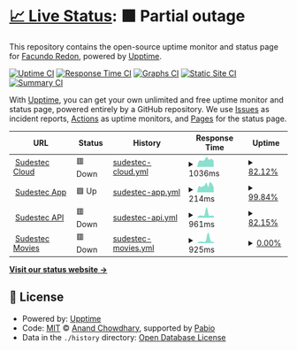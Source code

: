 # [📈 Live Status](https://facu8990.github.io/status): <!--live status--> **🟧 Partial outage**

This repository contains the open-source uptime monitor and status page for [Facundo Redon](sudestec.ar), powered by [Upptime](https://github.com/upptime/upptime).

[![Uptime CI](https://github.com/facu8990/status/workflows/Uptime%20CI/badge.svg)](https://github.com/facu8990/status/actions?query=workflow%3A%22Uptime+CI%22)
[![Response Time CI](https://github.com/facu8990/status/workflows/Response%20Time%20CI/badge.svg)](https://github.com/facu8990/status/actions?query=workflow%3A%22Response+Time+CI%22)
[![Graphs CI](https://github.com/facu8990/status/workflows/Graphs%20CI/badge.svg)](https://github.com/facu8990/status/actions?query=workflow%3A%22Graphs+CI%22)
[![Static Site CI](https://github.com/facu8990/status/workflows/Static%20Site%20CI/badge.svg)](https://github.com/facu8990/status/actions?query=workflow%3A%22Static+Site+CI%22)
[![Summary CI](https://github.com/facu8990/status/workflows/Summary%20CI/badge.svg)](https://github.com/facu8990/status/actions?query=workflow%3A%22Summary+CI%22)

With [Upptime](https://upptime.js.org), you can get your own unlimited and free uptime monitor and status page, powered entirely by a GitHub repository. We use [Issues](https://github.com/facu8990/status/issues) as incident reports, [Actions](https://github.com/facu8990/status/actions) as uptime monitors, and [Pages](https://facu8990.github.io/status) for the status page.

<!--start: status pages-->
<!-- This summary is generated by Upptime (https://github.com/upptime/upptime) -->
<!-- Do not edit this manually, your changes will be overwritten -->
<!-- prettier-ignore -->
| URL | Status | History | Response Time | Uptime |
| --- | ------ | ------- | ------------- | ------ |
| <img alt="" src="https://icons.duckduckgo.com/ip3/own.sudestec.ar.ico" height="13"> [Sudestec Cloud](https://own.sudestec.ar/login) | 🟥 Down | [sudestec-cloud.yml](https://github.com/facu8990/status/commits/HEAD/history/sudestec-cloud.yml) | <details><summary><img alt="Response time graph" src="./graphs/sudestec-cloud/response-time-week.png" height="20"> 1036ms</summary><br><a href="https://facu8990.github.io/status/history/sudestec-cloud"><img alt="Response time 908" src="https://img.shields.io/endpoint?url=https%3A%2F%2Fraw.githubusercontent.com%2Ffacu8990%2Fstatus%2FHEAD%2Fapi%2Fsudestec-cloud%2Fresponse-time.json"></a><br><a href="https://facu8990.github.io/status/history/sudestec-cloud"><img alt="24-hour response time 1541" src="https://img.shields.io/endpoint?url=https%3A%2F%2Fraw.githubusercontent.com%2Ffacu8990%2Fstatus%2FHEAD%2Fapi%2Fsudestec-cloud%2Fresponse-time-day.json"></a><br><a href="https://facu8990.github.io/status/history/sudestec-cloud"><img alt="7-day response time 1036" src="https://img.shields.io/endpoint?url=https%3A%2F%2Fraw.githubusercontent.com%2Ffacu8990%2Fstatus%2FHEAD%2Fapi%2Fsudestec-cloud%2Fresponse-time-week.json"></a><br><a href="https://facu8990.github.io/status/history/sudestec-cloud"><img alt="30-day response time 797" src="https://img.shields.io/endpoint?url=https%3A%2F%2Fraw.githubusercontent.com%2Ffacu8990%2Fstatus%2FHEAD%2Fapi%2Fsudestec-cloud%2Fresponse-time-month.json"></a><br><a href="https://facu8990.github.io/status/history/sudestec-cloud"><img alt="1-year response time 908" src="https://img.shields.io/endpoint?url=https%3A%2F%2Fraw.githubusercontent.com%2Ffacu8990%2Fstatus%2FHEAD%2Fapi%2Fsudestec-cloud%2Fresponse-time-year.json"></a></details> | <details><summary><a href="https://facu8990.github.io/status/history/sudestec-cloud">82.12%</a></summary><a href="https://facu8990.github.io/status/history/sudestec-cloud"><img alt="All-time uptime 87.54%" src="https://img.shields.io/endpoint?url=https%3A%2F%2Fraw.githubusercontent.com%2Ffacu8990%2Fstatus%2FHEAD%2Fapi%2Fsudestec-cloud%2Fuptime.json"></a><br><a href="https://facu8990.github.io/status/history/sudestec-cloud"><img alt="24-hour uptime 96.99%" src="https://img.shields.io/endpoint?url=https%3A%2F%2Fraw.githubusercontent.com%2Ffacu8990%2Fstatus%2FHEAD%2Fapi%2Fsudestec-cloud%2Fuptime-day.json"></a><br><a href="https://facu8990.github.io/status/history/sudestec-cloud"><img alt="7-day uptime 82.12%" src="https://img.shields.io/endpoint?url=https%3A%2F%2Fraw.githubusercontent.com%2Ffacu8990%2Fstatus%2FHEAD%2Fapi%2Fsudestec-cloud%2Fuptime-week.json"></a><br><a href="https://facu8990.github.io/status/history/sudestec-cloud"><img alt="30-day uptime 95.67%" src="https://img.shields.io/endpoint?url=https%3A%2F%2Fraw.githubusercontent.com%2Ffacu8990%2Fstatus%2FHEAD%2Fapi%2Fsudestec-cloud%2Fuptime-month.json"></a><br><a href="https://facu8990.github.io/status/history/sudestec-cloud"><img alt="1-year uptime 87.54%" src="https://img.shields.io/endpoint?url=https%3A%2F%2Fraw.githubusercontent.com%2Ffacu8990%2Fstatus%2FHEAD%2Fapi%2Fsudestec-cloud%2Fuptime-year.json"></a></details>
| <img alt="" src="https://icons.duckduckgo.com/ip3/app.sudestec.ar.ico" height="13"> [Sudestec App](https://app.sudestec.ar) | 🟩 Up | [sudestec-app.yml](https://github.com/facu8990/status/commits/HEAD/history/sudestec-app.yml) | <details><summary><img alt="Response time graph" src="./graphs/sudestec-app/response-time-week.png" height="20"> 214ms</summary><br><a href="https://facu8990.github.io/status/history/sudestec-app"><img alt="Response time 188" src="https://img.shields.io/endpoint?url=https%3A%2F%2Fraw.githubusercontent.com%2Ffacu8990%2Fstatus%2FHEAD%2Fapi%2Fsudestec-app%2Fresponse-time.json"></a><br><a href="https://facu8990.github.io/status/history/sudestec-app"><img alt="24-hour response time 150" src="https://img.shields.io/endpoint?url=https%3A%2F%2Fraw.githubusercontent.com%2Ffacu8990%2Fstatus%2FHEAD%2Fapi%2Fsudestec-app%2Fresponse-time-day.json"></a><br><a href="https://facu8990.github.io/status/history/sudestec-app"><img alt="7-day response time 214" src="https://img.shields.io/endpoint?url=https%3A%2F%2Fraw.githubusercontent.com%2Ffacu8990%2Fstatus%2FHEAD%2Fapi%2Fsudestec-app%2Fresponse-time-week.json"></a><br><a href="https://facu8990.github.io/status/history/sudestec-app"><img alt="30-day response time 182" src="https://img.shields.io/endpoint?url=https%3A%2F%2Fraw.githubusercontent.com%2Ffacu8990%2Fstatus%2FHEAD%2Fapi%2Fsudestec-app%2Fresponse-time-month.json"></a><br><a href="https://facu8990.github.io/status/history/sudestec-app"><img alt="1-year response time 188" src="https://img.shields.io/endpoint?url=https%3A%2F%2Fraw.githubusercontent.com%2Ffacu8990%2Fstatus%2FHEAD%2Fapi%2Fsudestec-app%2Fresponse-time-year.json"></a></details> | <details><summary><a href="https://facu8990.github.io/status/history/sudestec-app">99.84%</a></summary><a href="https://facu8990.github.io/status/history/sudestec-app"><img alt="All-time uptime 99.99%" src="https://img.shields.io/endpoint?url=https%3A%2F%2Fraw.githubusercontent.com%2Ffacu8990%2Fstatus%2FHEAD%2Fapi%2Fsudestec-app%2Fuptime.json"></a><br><a href="https://facu8990.github.io/status/history/sudestec-app"><img alt="24-hour uptime 100.00%" src="https://img.shields.io/endpoint?url=https%3A%2F%2Fraw.githubusercontent.com%2Ffacu8990%2Fstatus%2FHEAD%2Fapi%2Fsudestec-app%2Fuptime-day.json"></a><br><a href="https://facu8990.github.io/status/history/sudestec-app"><img alt="7-day uptime 99.84%" src="https://img.shields.io/endpoint?url=https%3A%2F%2Fraw.githubusercontent.com%2Ffacu8990%2Fstatus%2FHEAD%2Fapi%2Fsudestec-app%2Fuptime-week.json"></a><br><a href="https://facu8990.github.io/status/history/sudestec-app"><img alt="30-day uptime 99.96%" src="https://img.shields.io/endpoint?url=https%3A%2F%2Fraw.githubusercontent.com%2Ffacu8990%2Fstatus%2FHEAD%2Fapi%2Fsudestec-app%2Fuptime-month.json"></a><br><a href="https://facu8990.github.io/status/history/sudestec-app"><img alt="1-year uptime 99.99%" src="https://img.shields.io/endpoint?url=https%3A%2F%2Fraw.githubusercontent.com%2Ffacu8990%2Fstatus%2FHEAD%2Fapi%2Fsudestec-app%2Fuptime-year.json"></a></details>
| <img alt="" src="https://icons.duckduckgo.com/ip3/api.sudestec.ar.ico" height="13"> [Sudestec API](https://api.sudestec.ar/_/#/login) | 🟥 Down | [sudestec-api.yml](https://github.com/facu8990/status/commits/HEAD/history/sudestec-api.yml) | <details><summary><img alt="Response time graph" src="./graphs/sudestec-api/response-time-week.png" height="20"> 961ms</summary><br><a href="https://facu8990.github.io/status/history/sudestec-api"><img alt="Response time 790" src="https://img.shields.io/endpoint?url=https%3A%2F%2Fraw.githubusercontent.com%2Ffacu8990%2Fstatus%2FHEAD%2Fapi%2Fsudestec-api%2Fresponse-time.json"></a><br><a href="https://facu8990.github.io/status/history/sudestec-api"><img alt="24-hour response time 729" src="https://img.shields.io/endpoint?url=https%3A%2F%2Fraw.githubusercontent.com%2Ffacu8990%2Fstatus%2FHEAD%2Fapi%2Fsudestec-api%2Fresponse-time-day.json"></a><br><a href="https://facu8990.github.io/status/history/sudestec-api"><img alt="7-day response time 961" src="https://img.shields.io/endpoint?url=https%3A%2F%2Fraw.githubusercontent.com%2Ffacu8990%2Fstatus%2FHEAD%2Fapi%2Fsudestec-api%2Fresponse-time-week.json"></a><br><a href="https://facu8990.github.io/status/history/sudestec-api"><img alt="30-day response time 738" src="https://img.shields.io/endpoint?url=https%3A%2F%2Fraw.githubusercontent.com%2Ffacu8990%2Fstatus%2FHEAD%2Fapi%2Fsudestec-api%2Fresponse-time-month.json"></a><br><a href="https://facu8990.github.io/status/history/sudestec-api"><img alt="1-year response time 790" src="https://img.shields.io/endpoint?url=https%3A%2F%2Fraw.githubusercontent.com%2Ffacu8990%2Fstatus%2FHEAD%2Fapi%2Fsudestec-api%2Fresponse-time-year.json"></a></details> | <details><summary><a href="https://facu8990.github.io/status/history/sudestec-api">82.15%</a></summary><a href="https://facu8990.github.io/status/history/sudestec-api"><img alt="All-time uptime 88.00%" src="https://img.shields.io/endpoint?url=https%3A%2F%2Fraw.githubusercontent.com%2Ffacu8990%2Fstatus%2FHEAD%2Fapi%2Fsudestec-api%2Fuptime.json"></a><br><a href="https://facu8990.github.io/status/history/sudestec-api"><img alt="24-hour uptime 97.10%" src="https://img.shields.io/endpoint?url=https%3A%2F%2Fraw.githubusercontent.com%2Ffacu8990%2Fstatus%2FHEAD%2Fapi%2Fsudestec-api%2Fuptime-day.json"></a><br><a href="https://facu8990.github.io/status/history/sudestec-api"><img alt="7-day uptime 82.15%" src="https://img.shields.io/endpoint?url=https%3A%2F%2Fraw.githubusercontent.com%2Ffacu8990%2Fstatus%2FHEAD%2Fapi%2Fsudestec-api%2Fuptime-week.json"></a><br><a href="https://facu8990.github.io/status/history/sudestec-api"><img alt="30-day uptime 95.76%" src="https://img.shields.io/endpoint?url=https%3A%2F%2Fraw.githubusercontent.com%2Ffacu8990%2Fstatus%2FHEAD%2Fapi%2Fsudestec-api%2Fuptime-month.json"></a><br><a href="https://facu8990.github.io/status/history/sudestec-api"><img alt="1-year uptime 88.00%" src="https://img.shields.io/endpoint?url=https%3A%2F%2Fraw.githubusercontent.com%2Ffacu8990%2Fstatus%2FHEAD%2Fapi%2Fsudestec-api%2Fuptime-year.json"></a></details>
| <img alt="" src="https://icons.duckduckgo.com/ip3/movies.sudestec.ar.ico" height="13"> [Sudestec Movies](https://movies.sudestec.ar/) | 🟥 Down | [sudestec-movies.yml](https://github.com/facu8990/status/commits/HEAD/history/sudestec-movies.yml) | <details><summary><img alt="Response time graph" src="./graphs/sudestec-movies/response-time-week.png" height="20"> 925ms</summary><br><a href="https://facu8990.github.io/status/history/sudestec-movies"><img alt="Response time 603" src="https://img.shields.io/endpoint?url=https%3A%2F%2Fraw.githubusercontent.com%2Ffacu8990%2Fstatus%2FHEAD%2Fapi%2Fsudestec-movies%2Fresponse-time.json"></a><br><a href="https://facu8990.github.io/status/history/sudestec-movies"><img alt="24-hour response time 442" src="https://img.shields.io/endpoint?url=https%3A%2F%2Fraw.githubusercontent.com%2Ffacu8990%2Fstatus%2FHEAD%2Fapi%2Fsudestec-movies%2Fresponse-time-day.json"></a><br><a href="https://facu8990.github.io/status/history/sudestec-movies"><img alt="7-day response time 925" src="https://img.shields.io/endpoint?url=https%3A%2F%2Fraw.githubusercontent.com%2Ffacu8990%2Fstatus%2FHEAD%2Fapi%2Fsudestec-movies%2Fresponse-time-week.json"></a><br><a href="https://facu8990.github.io/status/history/sudestec-movies"><img alt="30-day response time 573" src="https://img.shields.io/endpoint?url=https%3A%2F%2Fraw.githubusercontent.com%2Ffacu8990%2Fstatus%2FHEAD%2Fapi%2Fsudestec-movies%2Fresponse-time-month.json"></a><br><a href="https://facu8990.github.io/status/history/sudestec-movies"><img alt="1-year response time 603" src="https://img.shields.io/endpoint?url=https%3A%2F%2Fraw.githubusercontent.com%2Ffacu8990%2Fstatus%2FHEAD%2Fapi%2Fsudestec-movies%2Fresponse-time-year.json"></a></details> | <details><summary><a href="https://facu8990.github.io/status/history/sudestec-movies">0.00%</a></summary><a href="https://facu8990.github.io/status/history/sudestec-movies"><img alt="All-time uptime 0.00%" src="https://img.shields.io/endpoint?url=https%3A%2F%2Fraw.githubusercontent.com%2Ffacu8990%2Fstatus%2FHEAD%2Fapi%2Fsudestec-movies%2Fuptime.json"></a><br><a href="https://facu8990.github.io/status/history/sudestec-movies"><img alt="24-hour uptime 0.00%" src="https://img.shields.io/endpoint?url=https%3A%2F%2Fraw.githubusercontent.com%2Ffacu8990%2Fstatus%2FHEAD%2Fapi%2Fsudestec-movies%2Fuptime-day.json"></a><br><a href="https://facu8990.github.io/status/history/sudestec-movies"><img alt="7-day uptime 0.00%" src="https://img.shields.io/endpoint?url=https%3A%2F%2Fraw.githubusercontent.com%2Ffacu8990%2Fstatus%2FHEAD%2Fapi%2Fsudestec-movies%2Fuptime-week.json"></a><br><a href="https://facu8990.github.io/status/history/sudestec-movies"><img alt="30-day uptime 0.00%" src="https://img.shields.io/endpoint?url=https%3A%2F%2Fraw.githubusercontent.com%2Ffacu8990%2Fstatus%2FHEAD%2Fapi%2Fsudestec-movies%2Fuptime-month.json"></a><br><a href="https://facu8990.github.io/status/history/sudestec-movies"><img alt="1-year uptime 0.00%" src="https://img.shields.io/endpoint?url=https%3A%2F%2Fraw.githubusercontent.com%2Ffacu8990%2Fstatus%2FHEAD%2Fapi%2Fsudestec-movies%2Fuptime-year.json"></a></details>

<!--end: status pages-->

[**Visit our status website →**](https://facu8990.github.io/status)

## 📄 License

- Powered by: [Upptime](https://github.com/upptime/upptime)
- Code: [MIT](./LICENSE) © [Anand Chowdhary](https://anandchowdhary.com), supported by [Pabio](https://pabio.com)
- Data in the `./history` directory: [Open Database License](https://opendatacommons.org/licenses/odbl/1-0/)
